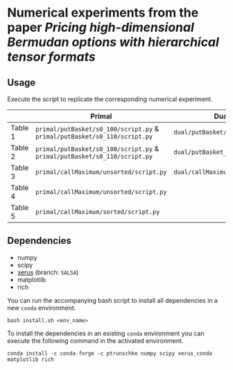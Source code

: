 # Numerical experiments from the paper *Pricing high-dimensional Bermudan options with hierarchical tensor formats*

## Usage
Execute the script to replicate the corresponding numerical experiment.

|       | Primal | Dual |
|-------|--------|------|
|Table 1|`primal/putBasket/s0_100/script.py` & `primal/putBasket/s0_110/script.py`|`dual/putBasket/main.py`|
|Table 2|`primal/putBasket/s0_100/script.py` & `primal/putBasket/s0_110/script.py`|`dual/putBasket_100K/main.py`|
|Table 3|`primal/callMaximum/unsorted/script.py`|`dual/callMaximum/main.py`|
|Table 4|`primal/callMaximum/unsorted/script.py`||
|Table 5|`primal/callMaximum/sorted/script.py`||

## Dependencies

- numpy
- scipy
- [xerus](https://libxerus.org/) (branch: `SALSA`)
- matplotlib
- rich

You can run the accompanying bash script to install all dependencies in a new `conda` environment.
```
bash install.sh <env_name>
```
To install the dependencies in an existing `conda` environment you can execute the following command in the activated environment.
```
conda install -c conda-forge -c ptrunschke numpy scipy xerus_conda matplotlib rich
```
